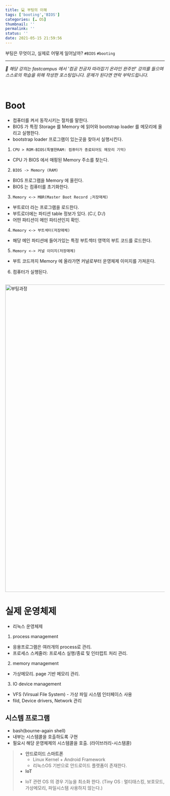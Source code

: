 ```yaml
---
title: 💻 부팅의 이해
tags: ['booting','BIOS']
categories: [☁️ OS]
thumbnail: ''
permalink: ''
status: ''
date: 2021-05-15 21:59:56
---
```


부팅은 무엇이고, 실제로 어떻게 일어날까?
`#BIOS` `#booting`
<!-- excerpt -->
<!-- toc -->

---

*💬 해당 강의는 fastcampus 에서 '컴공 전공자 따라잡기 온라인 완주반' 강의를 들으며 스스로의 학습을 위해 작성한 포스팅입니다. 문제가 된다면 연락 부탁드립니다.*

<br>

# Boot
- 컴퓨터를 켜서 동작시키는 절차를 말한다.
- BIOS 가 특정 Storage 를 Memory 에 읽어와 bootstrap loader 를 메모리에 올리고 실행한다.
- bootstrap loader 프로그램이 있는곳을 찾아서 실행시킨다.

1. `CPU > ROM-BIOS(특별한RAM: 컴퓨터가 종료되어도 메모리 기억)`
 - CPU 가 BIOS 에서 매핑된 Memory 주소를 찾는다.
2. `BIOS -> Memory (RAM)`
 - BIOS 프로그램을 Memory 에 올린다.
 - BIOS 는 컴퓨터를 초기화한다.
3. `Memory <-> MBR(Master Boot Record ;저장매체)`
 - 부트로더 라는 프로그램을 로드한다.
  - 부트로더에는 파티션 table 정보가 있다. (C:/, D:/)
   - 어떤 파티션이 메인 파티션인지 확인.
4. `Memory <-> 부트섹터(저장매체)`
 - 해당 메인 파티션에 들어가있는 특정 부트섹터 영역의 부트 코드를 로드한다.
5. `Memory <-> 커널 이미지(저장매체)`
 - 부트 코드까지 Memory 에 올라가면 커널로부터 운영체제 이미지를 가져온다.
6. 컴퓨터가 실행된다. 


<br>

<img width="972" alt="부팅과정" src="https://user-images.githubusercontent.com/28856435/118362451-85ef3600-b5ca-11eb-9f56-c2f281b47f1e.PNG">

# 실제 운영체제
- 리눅스 운영체제
 1. process management
   - 응용프로그램은 여러개의 process로 관리.
   - 프로세스 스케줄러: 프로세스 실행/종료 및 인터럽트 처리 관리.
 2. memory management
   - 가상메모리. page 기반 메모리 관리.
 3. IO device management
   - VFS (Virsual File System)
    - 가상 파일 시스템 인터페이스 사용
   - fild, Device drivers, Network 관리

## 시스템 프로그램
   - bash(bourne-again shell)
   - 내부는 시스템콜을 호출하도록 구현
   - 필요시 해당 운영체제의 시스템콜을 호출. (라이브러리-시스템콜)

>* __안드로이드 스마트폰__
>   - Linux Kernel + Android Framework
>   - 리눅스OS 기반으로 안드로이드 플랫폼이 존재한다. 
>* __IoT__
>  - IoT 관련 OS 의 경우 기능을 최소화 한다. (Tiny OS : 멀티태스킹, 보호모드, 가상메모리, 파일시스템 사용하지 않는다.)